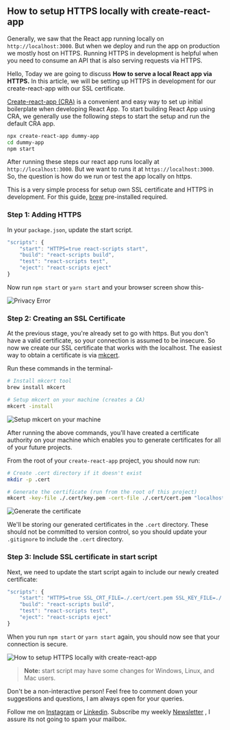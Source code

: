## How to setup HTTPS locally with create-react-app

Generally, we saw that the React app running locally on `http://localhost:3000`. But when we deploy and run the app on production we mostly host on HTTPS. Running HTTPS in development is helpful when you need to consume an API that is also serving requests via HTTPS.

Hello, Today we are going to discuss **How to serve a local React app via HTTPS.** In this article, we will be setting up HTTPS in development for our create-react-app with our SSL certificate.

 [Create-react-app (CRA)](https://reactjs.org/docs/create-a-new-react-app.html)  is a convenient and easy way to set up initial boilerplate when developing React App.  To start building React App using CRA, we generally use the following steps to start the setup and run the default CRA app.

```bash
npx create-react-app dummy-app
cd dummy-app
npm start
```

After running these steps our react app runs locally at `http://localhost:3000`. But we want to runs it at `https://localhost:3000`. So, the question is how do we run or test the app locally on https.

This is a very simple process for setup own SSL certificate and HTTPS in development. For this guide,  [brew](https://brew.sh/)  pre-installed required.

### Step 1: Adding HTTPS
In your `package.json`, update the start script.

```javascript
"scripts": {
    "start": "HTTPS=true react-scripts start",
    "build": "react-scripts build",
    "test": "react-scripts test",
    "eject": "react-scripts eject"
}
```

Now run `npm start` or `yarn start` and your browser screen show this-

![Privacy Error](https://cdn.hashnode.com/res/hashnode/image/upload/v1596199757184/zo_oZAjfQ.png)

### Step 2: Creating an SSL Certificate
At the previous stage, you're already set to go with https. But you don't have a valid certificate, so your connection is assumed to be insecure. So now we create our SSL certificate that works with the localhost. The easiest way to obtain a certificate is via [mkcert](https://github.com/FiloSottile/mkcert).

Run these commands in the terminal-
```bash
# Install mkcert tool
brew install mkcert

# Setup mkcert on your machine (creates a CA)
mkcert -install
```

![Setup mkcert on your machine](https://cdn.hashnode.com/res/hashnode/image/upload/v1596200142159/1W5O0tt0_.png)

After running the above commands, you'll have created a certificate authority on your machine which enables you to generate certificates for all of your future projects.

From the root of your `create-react-app` project, you should now run:
```bash
# Create .cert directory if it doesn't exist
mkdir -p .cert

# Generate the certificate (run from the root of this project)
mkcert -key-file ./.cert/key.pem -cert-file ./.cert/cert.pem "localhost"
```

![Generate the certificate](https://cdn.hashnode.com/res/hashnode/image/upload/v1596200390565/Qb1Q68do7.png)

We'll be storing our generated certificates in the `.cert` directory. These should not be committed to version control, so you should update your `.gitignore` to include the `.cert` directory.

### Step 3: Include SSL certificate in start script
Next, we need to update the start script again to include our newly created certificate:

```javascript
"scripts": {
    "start": "HTTPS=true SSL_CRT_FILE=./.cert/cert.pem SSL_KEY_FILE=./.cert/key.pem react-scripts start",
    "build": "react-scripts build",
    "test": "react-scripts test",
    "eject": "react-scripts eject"
}
```

When you run `npm start` or  `yarn start` again, you should now see that your connection is secure.


![How to setup HTTPS locally with create-react-app](https://cdn.hashnode.com/res/hashnode/image/upload/v1596200731237/BGSOnUvj-.png)


> **Note:** start script may have some changes for Windows, Linux, and Mac users.

Don't be a non-interactive person! Feel free to comment down your suggestions and questions, I am always open for your queries. 

Follow me on [Instagram](https://instagram.com/iamganeshagrawal) or  [Linkedin](https://www.linkedin.com/in/iamganeshagrawal/). Subscribe my weekly  [Newsletter](https://tinyletter.com/ganeshagrawal) , I assure its not going to spam your mailbox.